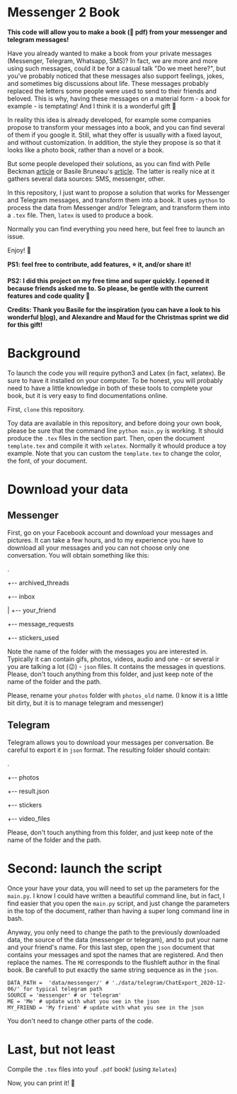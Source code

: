 # Messenger 2 Book

__This code will allow you to make a book (📔 pdf) from your messenger and telegram messages!__

Have you already wanted to make a book from your private messages (Messenger, Telegram, Whatsapp, SMS)? In fact, we are more and more using such messages, could it be for a casual talk "Do we meet here?", but you've probably noticed that these messages also support feelings, jokes, and sometimes big discussions about life. These messages probably replaced the letters some people were used to send to their friends and beloved. This is why, having these messages on a material form - a book for example - is temptating! And I think it is a wonderful gift 🎁

In reality this idea is already developed, for example some companies propose to transform your messages into a book, and you can find several of them if you google it. Still, what they offer is usually with a fixed layout, and without customization. In addition, the style they propose is so that it looks like a photo book, rather than a novel or a book.

But some people developed their solutions, as you can find with Pelle Beckman [article]([https://medium.com/@pbeck/whatsapp-books-a-hacker-s-guide-edbb397e0bee](https://medium.com/@pbeck/whatsapp-books-a-hacker-s-guide-edbb397e0bee)) or Basile Bruneau's [article]([https://ntag.fr/a-book-from-messenger/](https://ntag.fr/a-book-from-messenger/)). The latter is really nice at it gathers several data sources: SMS, messenger, other. 

In this repository, I just want to propose a solution that works for Messenger and Telegram messages, and transform them into a book. It uses `python` to process the data from Messenger and/or Telegram, and transform them into a `.tex` file. Then, `latex` is used to produce a book.

Normally you can find everything you need here, but feel free to launch an issue.

Enjoy! 🎊

__PS1: feel free to contribute, add features, ⭐️ it, and/or share it!__

__PS2: I did this project on my free time and super quickly. I opened it because friends asked me to. So please, be gentle with the current features and code quality 🙈__

__Credits: Thank you Basile for the inspiration (you can have a look to his wonderful [blog](https://ntag.fr/)), and Alexandre and Maud for the Christmas sprint we did for this gift!__

# Background

To launch the code you will require python3 and Latex (in fact, xelatex). Be sure to have it installed on your computer. To be honest, you will probably need to have a little knowledge in both of these tools to complete your book, but it is very easy to find documentations online.

First, `clone` this repository.

Toy data are available in this repository, and before doing your own book, please be sure that the command line `python main.py` is working. It should produce the `.tex` files in the section part. Then, open the document `template.tex` and compile it with `xelatex`. Normally it whould produce a toy example. Note that you can custom the `template.tex` to change the color, the font, of your document.

# Download your data

## Messenger

First, go on your Facebook account and download your messages and pictures. It can take a few hours, and to my experience you have to download all your messages and you can not choose only one conversation. You will obtain something like this:

.

+-- archived_threads

+-- inbox

|   +-- your_friend

+-- message_requests

+-- stickers_used


Note the name of the folder with the messages you are interested in. Typically it can contain gifs, photos, videos, audio and one - or several ir you are talking a lot (😉) - `json` files. It contains the messages in questions. Please, don't touch anything from this folder, and just keep note of the name of the folder and the path.

Please, rename your `photos` folder with `photos_old` name. (I know it is a little bit dirty, but it is to manage telegram and messenger)

## Telegram 

Telegram allows you to download your messages per conversation. Be careful to export it in `json` format. The resulting folder should contain:

.

+-- photos

+-- result.json

+-- stickers

+-- video_files

Please, don't touch anything from this folder, and just keep note of the name of the folder and the path.


# Second: launch the script

Once your have your data, you will need to set up the parameters for the `main.py`. I know I could have written a beautiful command line, but in fact, I find easier that you open the `main.py` script, and just change the parameters in the top of the document, rather than having a super long command line in bash.

Anyway, you only need to change the path to the previously downloaded data, the source of the data (messenger or telegram), and to put your name and your friend's name. For this last step, open the `json` document that contains your messages and spot the names that are registered. And then replace the names. The `ME` corresponds to the flushleft author in the final book. Be carefull to put exactly the same string sequence as in the `json`.

```
DATA_PATH =  'data/messenger/' # './data/telegram/ChatExport_2020-12-06/' for typical telegram path
SOURCE = 'messenger' # or 'telegram'
ME = 'Me' # update with what you see in the json
MY_FRIEND = 'My friend' # update with what you see in the json
```

You don't need to change other parts of the code.

# Last, but not least

Compile the `.tex` files into youf `.pdf` book! (using `Xelatex`)


Now, you can print it! 🎉

